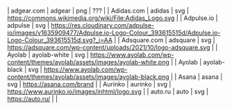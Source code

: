 | adgear.com | adgear | png | ??? |
| Adidas.com | adidas | svg |  https://commons.wikimedia.org/wiki/File:Adidas_Logo.svg |
| Adpulse.io | adpulse | svg | https://res.cloudinary.com/adpulse-io/images/v1635909477/Adpulse.io-Logo-Colour_393615515d/Adpulse.io-Logo-Colour_393615515d.svg?_i=AA |
| Adsquare.com | adsquare | svg | https://adsquare.com/wp-content/uploads/2021/10/logo-adsquare.svg |
| Ayolab | ayolab-white | svg | https://www.ayolab.com/wp-content/themes/ayolab/assets/images/ayolab-white.png |
| Ayolab | ayolab-black | svg | https://www.ayolab.com/wp-content/themes/ayolab/assets/images/ayolab-black.png |
| Asana | asana | svg | https://asana.com/brand |
| Aurinko | aurinko | svg | https://www.aurinko.io/images/inhtml/logo.svg |
| auto.ru | auto | svg | https://auto.ru/ |
| 
